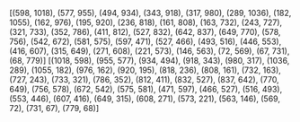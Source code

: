 [(598, 1018), (577, 955), (494, 934), (343, 918), (317, 980), (289, 1036), (182, 1055), (162, 976), (195, 920), (236, 818), (161, 808), (163, 732), (243, 727), (321, 733), (352, 786), (411, 812), (527, 832), (642, 837), (649, 770), (578, 756), (542, 672), (581, 575), (597, 471), (527, 466), (493, 516), (446, 553), (416, 607), (315, 649), (271, 608), (221, 573), (146, 563), (72, 569), (67, 731), (68, 779)]
[(1018, 598), (955, 577), (934, 494), (918, 343), (980, 317), (1036, 289), (1055, 182), (976, 162), (920, 195), (818, 236), (808, 161), (732, 163), (727, 243), (733, 321), (786, 352), (812, 411), (832, 527), (837, 642), (770, 649), (756, 578), (672, 542), (575, 581), (471, 597), (466, 527), (516, 493), (553, 446), (607, 416), (649, 315), (608, 271), (573, 221), (563, 146), (569, 72), (731, 67), (779, 68)]

